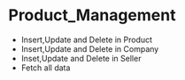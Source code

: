 # Product_Management
* Insert,Update and Delete in Product
* Insert,Update and Delete in Company
* Inset,Update and Delete in Seller
* Fetch all data
